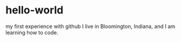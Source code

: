 # hello-world
my first experience with github
I live in Bloomington, Indiana, and I am learning how to code.
